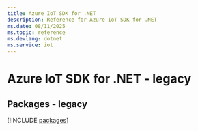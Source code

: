```yaml
---
title: Azure IoT SDK for .NET
description: Reference for Azure IoT SDK for .NET
ms.date: 08/11/2025
ms.topic: reference
ms.devlang: dotnet
ms.service: iot
---
```

# Azure IoT SDK for .NET - legacy
## Packages - legacy
[!INCLUDE [packages](iot-index.md)]